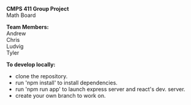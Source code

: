**CMPS 411 Group Project**<br>
Math Board

**Team Members:**<br>
Andrew<br>
Chris<br>
Ludvig<br>
Tyler<br>

**To develop locally:**
- clone the repository.
- run 'npm install' to install dependencies.
- run 'npm run app' to launch express server and react's dev. server.
- create your own branch to work on.

